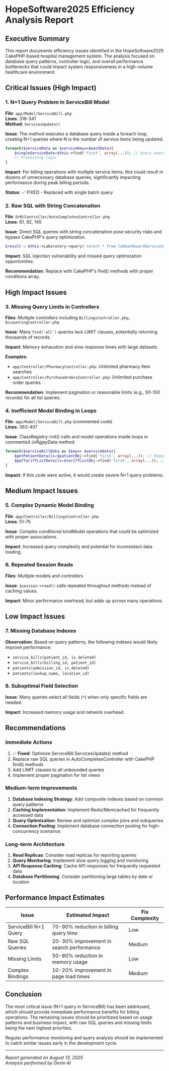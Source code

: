 # HopeSoftware2025 Efficiency Analysis Report

## Executive Summary

This report documents efficiency issues identified in the HopeSoftware2025 CakePHP-based hospital management system. The analysis focused on database query patterns, controller logic, and overall performance bottlenecks that could impact system responsiveness in a high-volume healthcare environment.

## Critical Issues (High Impact)

### 1. N+1 Query Problem in ServiceBill Model
**File**: `app/Model/ServiceBill.php`  
**Lines**: 318-341  
**Method**: `ServicesUpdate()`

**Issue**: The method executes a database query inside a foreach loop, creating N+1 queries where N is the number of service items being updated.

```php
foreach($serviceData as $serviceKey=>$eachData){
    $singleServiceData=$this->find('first', array(...)); // Query executed N times
    // Processing logic
}
```

**Impact**: For billing operations with multiple service items, this could result in dozens of unnecessary database queries, significantly impacting performance during peak billing periods.

**Status**: ✅ FIXED - Replaced with single batch query

### 2. Raw SQL with String Concatenation
**File**: `DrM/Controller/AutoCompletesController.php`  
**Lines**: 61, 92, 145  

**Issue**: Direct SQL queries with string concatenation pose security risks and bypass CakePHP's query optimization.

```php
$result = $this->Laboratory->query('select * from labDashboardServiceSearch as Laboratory where Laboratory.name LIKE "%'.$searchKey[term].'%" group by Laboratory.id order by laboratory.name asc');
```

**Impact**: SQL injection vulnerability and missed query optimization opportunities.

**Recommendation**: Replace with CakePHP's find() methods with proper conditions array.

## High Impact Issues

### 3. Missing Query Limits in Controllers
**Files**: Multiple controllers including `BillingsController.php`, `AccountingController.php`  

**Issue**: Many `find('all')` queries lack LIMIT clauses, potentially returning thousands of records.

**Impact**: Memory exhaustion and slow response times with large datasets.

**Examples**:
- `app/Controller/PharmacyController.php`: Unlimited pharmacy item searches
- `app/Controller/PurchaseOrdersController.php`: Unlimited purchase order queries

**Recommendation**: Implement pagination or reasonable limits (e.g., 50-100 records) for all list queries.

### 4. Inefficient Model Binding in Loops
**File**: `app/Model/ServiceBill.php` (commented code)  
**Lines**: 363-407

**Issue**: ClassRegistry::init() calls and model operations inside loops in commented JvRgjayData method.

```php
foreach($serviceBillData as $key=> $serviceData){
    $getPatientDetails=$patientObj->find('first', array(...)); // Repeated query
    $getTariffListDetails=$tariffListObj->find('first', array(...)); // Another repeated query
}
```

**Impact**: If this code were active, it would create severe N+1 query problems.

## Medium Impact Issues

### 5. Complex Dynamic Model Binding
**File**: `app/Controller/BillingsController.php`  
**Lines**: 51-75

**Issue**: Complex conditional bindModel operations that could be optimized with proper associations.

**Impact**: Increased query complexity and potential for inconsistent data loading.

### 6. Repeated Session Reads
**Files**: Multiple models and controllers

**Issue**: `$session->read()` calls repeated throughout methods instead of caching values.

**Impact**: Minor performance overhead, but adds up across many operations.

## Low Impact Issues

### 7. Missing Database Indexes
**Observation**: Based on query patterns, the following indexes would likely improve performance:
- `service_bills(patient_id, is_deleted)`
- `service_bills(billing_id, patient_id)`
- `patients(admission_id, is_deleted)`
- `patients(lookup_name, location_id)`

### 8. Suboptimal Field Selection
**Issue**: Many queries select all fields (`*`) when only specific fields are needed.

**Impact**: Increased memory usage and network overhead.

## Recommendations

### Immediate Actions
1. ✅ **Fixed**: Optimize ServiceBill.ServicesUpdate() method
2. Replace raw SQL queries in AutoCompletesController with CakePHP find() methods
3. Add LIMIT clauses to all unbounded queries
4. Implement proper pagination for list views

### Medium-term Improvements
1. **Database Indexing Strategy**: Add composite indexes based on common query patterns
2. **Caching Implementation**: Implement Redis/Memcached for frequently accessed data
3. **Query Optimization**: Review and optimize complex joins and subqueries
4. **Connection Pooling**: Implement database connection pooling for high-concurrency scenarios

### Long-term Architecture
1. **Read Replicas**: Consider read replicas for reporting queries
2. **Query Monitoring**: Implement slow query logging and monitoring
3. **API Response Caching**: Cache API responses for frequently requested data
4. **Database Partitioning**: Consider partitioning large tables by date or location

## Performance Impact Estimates

| Issue | Estimated Impact | Fix Complexity |
|-------|------------------|----------------|
| ServiceBill N+1 Query | 70-90% reduction in billing query time | Low |
| Raw SQL Queries | 20-30% improvement in search performance | Medium |
| Missing Limits | 50-80% reduction in memory usage | Low |
| Complex Bindings | 10-20% improvement in page load times | Medium |

## Conclusion

The most critical issue (N+1 query in ServiceBill) has been addressed, which should provide immediate performance benefits for billing operations. The remaining issues should be prioritized based on usage patterns and business impact, with raw SQL queries and missing limits being the next highest priorities.

Regular performance monitoring and query analysis should be implemented to catch similar issues early in the development cycle.

---
*Report generated on August 13, 2025*  
*Analysis performed by Devin AI*
